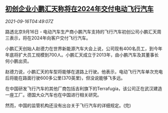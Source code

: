 <!--1631768462000-->
[初创企业小鹏汇天称将在2024年交付电动飞行汽车](https://cn.reuters.com/article/china-aeroht-2024-delivery-0916-idCNKBS2GC0BG)
------

<div><i>2021-09-16T04:49:07Z</i></div><p>路透北京9月16日 - 电动汽车生产商小鹏汽车支持的飞行汽车初创公司小鹏汇天周三表示，将在2024年向客户交付飞行汽车。</p><p>小鹏汇天创始人赵德力在世界新能源汽车大会上说，公司现有400名员工，到今年年底将扩大员工规模到700人。小鹏汇天成立于2013年，由小鹏汽车及其董事长何小鹏出资。</p><p>赵德力说，小鹏汇天的车型将能够在道路上行驶。他表示，电动飞行汽车单次充电后将能在路面行驶600多公里(370英里)，但没说能够飞多远。</p><p>在中国研发飞行汽车的其他厂商包括吉利旗下的Terrafugia，该公司正在武汉建造一座工厂。德国大众汽车也在中国进行相关研究。</p><p>然而，中国的监管机构还没有出台关于飞行汽车的详细规定。(完)</p>
